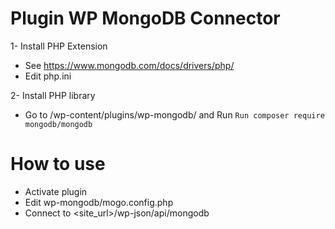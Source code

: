 # Plugin WP MongoDB Connector

1- Install PHP Extension
- See https://www.mongodb.com/docs/drivers/php/
- Edit php.ini


2- Install PHP library 
- Go to /wp-content/plugins/wp-mongodb/ and Run 
```Run composer require mongodb/mongodb ```

# How to use
- Activate plugin
- Edit wp-mongodb/mogo.config.php
- Connect to <site_url>/wp-json/api/mongodb
